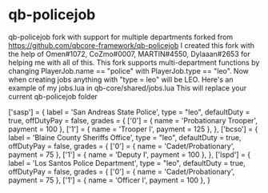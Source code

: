 # qb-policejob
qb-policejob fork with support for multiple departments forked from https://github.com/qbcore-framework/qb-policejob
I created this fork with the help of Omen#1072, CoZmo#0007, MARTIN#4550, Dylaaan#2653 for helping me with all of this. This fork supports multi-department functions by changing PlayerJob.name == "police" with PlayerJob.type == "leo". Now when creating jobs anything with "type = leo" will be LEO. Here's an example of my jobs.lua in qb-core/shared/jobs.lua This will replace your current qb-policejob folder

['sasp'] = {
		label = 'San Andreas State Police',
        	type = "leo",
		defaultDuty = true,
		offDutyPay = false,
		grades = {
            ['0'] = {
                name = 'Probationary Trooper',
                payment = 100
            },
		['1'] = {
                name = 'Trooper I',
                payment = 125
            },
	},
	['bcso'] = {
		label = 'Blaine County Sheriffs Office',
        	type = "leo",
		defaultDuty = true,
		offDutyPay = false,
		grades = {
            ['0'] = {
                name = 'Cadet/Probationary',
                payment = 75
            },
		['1'] = {
                name = 'Deputy I',
                payment = 100
            },
	},
	['lspd'] = {
		label = 'Los Santos Police Department',
        	type = "leo",
		defaultDuty = true,
		offDutyPay = false,
		grades = {
            ['0'] = {
                name = 'Cadet/Probationary',
                payment = 75
            },
		['1'] = {
                name = 'Officer I',
                payment = 100
        },
}
